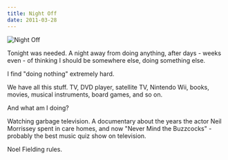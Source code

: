 ```yaml
---
title: Night Off
date: 2011-03-28
---
```


![Night Off](https://source.unsplash.com/qTpc0Vj4YoE/1600x900)

Tonight was needed. A night away from doing anything, after days - weeks even - of thinking I should be somewhere else, doing something else.

I find "doing nothing" extremely hard.

We have all this stuff. TV, DVD player, satellite TV, Nintendo Wii, books, movies, musical instruments, board games, and so on.

And what am I doing?

Watching garbage television. A documentary about the years the actor Neil Morrissey spent in care homes, and now "Never Mind the Buzzcocks" - probably the best music quiz show on television.

Noel Fielding rules.